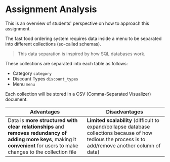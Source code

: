 # Assignment Analysis
This is an overview of students' perspective on how to approach this assignment.

The fast food ordering system requires data inside a menu to be separated into different collections (so-called schemas).

> This data separation is inspired by how SQL databases work.

These collections are separated into each table as follows:
* Category `category`
* Discount Types `discount_types`
* Menu `menu`

Each collection will be stored in a CSV (Comma-Separated Visualizer) document.


| Advantages | Disadvantages |
| - | - |
| Data is __more structured with clear relationships__ and __removes redundancy of adding more keys__, making it __convenient__ for users to make changes to the collection file | __Limited scalability__ (difficult to expand/collapse database collections because of how tedious the process is to add/remove another column of data) |
